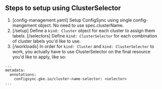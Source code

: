 ## Steps to setup using ClusterSelector

1. [config-management.yaml] Setup ConfigSync using single config-mangement object. No need to use spec.clusterName. 
2. [/setup] Define a `kind: Cluster` object for each cluster to assign them labels. 
[/selectors] Define `kind: ClusterSelector` for each combination of cluster labels you'd like to use.
3. [/workloads] In order for `kind: Cluster` and `kind: ClusterSelector` to work, you actually have to use ClusterSelector on the final resource you'd like to apply, like so:
```
...
metadata:
  annotations:
    configsync.gke.io/cluster-name-selector: <selector>
...
```
